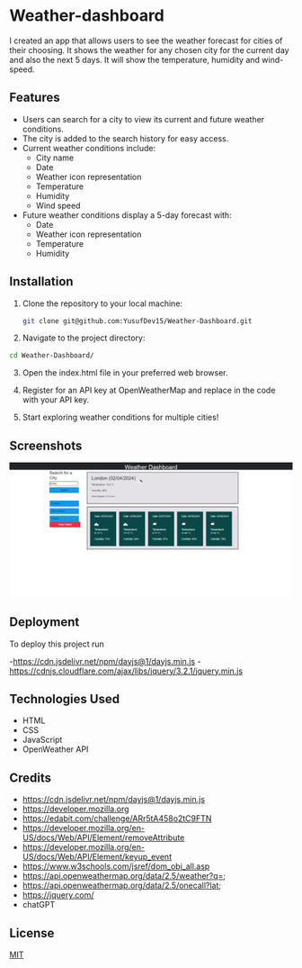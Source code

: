 # Weather-dashboard

I created an app that allows users to see the weather forecast for cities of their choosing. It shows the weather for any chosen city for the current day and also the next 5 days. It will show the temperature, humidity and wind-speed.

## Features

- Users can search for a city to view its current and future weather conditions.
- The city is added to the search history for easy access.
- Current weather conditions include:
  - City name
  - Date
  - Weather icon representation
  - Temperature
  - Humidity
  - Wind speed
- Future weather conditions display a 5-day forecast with:
  - Date
  - Weather icon representation
  - Temperature
  - Humidity

## Installation

1. Clone the repository to your local machine:

   ```bash
   git clone git@github.com:YusufDev15/Weather-Dashboard.git
   ```

2. Navigate to the project directory:

```bash
cd Weather-Dashboard/
```

3. Open the index.html file in your preferred web browser.

4. Register for an API key at OpenWeatherMap and replace in the code with your API key.

5. Start exploring weather conditions for multiple cities!

## Screenshots

![App Screenshot](./assets/images/screencapture-file-C-Users-Yusuf-OneDrive-Desktop-class-Challenges-Weather-Dashboard-index-html-2024-02-04-21_39_43.png)

## Deployment

To deploy this project run

-https://cdn.jsdelivr.net/npm/dayjs@1/dayjs.min.js -https://cdnjs.cloudflare.com/ajax/libs/jquery/3.2.1/jquery.min.js

## Technologies Used

- HTML
- CSS
- JavaScript
- OpenWeather API

## Credits

- https://cdn.jsdelivr.net/npm/dayjs@1/dayjs.min.js
- https://developer.mozilla.org
- https://edabit.com/challenge/ARr5tA458o2tC9FTN
- https://developer.mozilla.org/en-US/docs/Web/API/Element/removeAttribute
- https://developer.mozilla.org/en-US/docs/Web/API/Element/keyup_event
- https://www.w3schools.com/jsref/dom_obj_all.asp
- https://api.openweathermap.org/data/2.5/weather?q=;
- https://api.openweathermap.org/data/2.5/onecall?lat;
- https://jquery.com/
- chatGPT

## License

[MIT](https://choosealicense.com/licenses/mit/)
